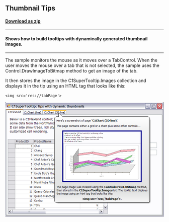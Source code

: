 ## Thumbnail Tips
#### [Download as zip](https://grapecity.github.io/DownGit/#/home?url=https://github.com/GrapeCity/ComponentOne-WinForms-Samples/tree/master/NetFramework\SuperTooltip\VB\ThumbnailTips)
____
#### Shows how to build tooltips with dynamically generated thumbnail images.
____
The sample monitors the mouse as it moves over a TabControl.
When the user moves the mouse over a tab that is not selected, the sample uses the Control.DrawImageToBitmap method to get an image of the tab.

It then stores the image in the C1SuperTooltip.Images collection and displays it in the tip using an HTML tag that looks like this:

	<img src='res://tabPage'>

![screenshot](screenshot.PNG)
